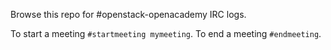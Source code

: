 Browse this repo for #openstack-openacademy IRC logs.

To start a meeting `#startmeeting mymeeting`. To end a meeting `#endmeeting`.
